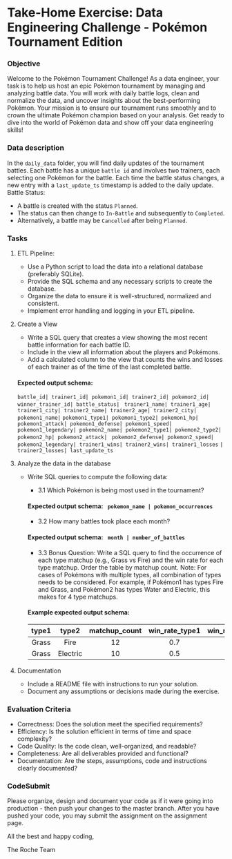 # Take-Home Exercise: Data Engineering Challenge - Pokémon Tournament Edition

### Objective
Welcome to the Pokémon Tournament Challenge! As a data engineer, your task is to help us host an epic Pokémon tournament by managing and analyzing battle data. You will work with daily battle logs, clean and normalize the data, and uncover insights about the best-performing Pokémon.
Your mission is to ensure our tournament runs smoothly and to crown the ultimate Pokémon champion based on your analysis. Get ready to dive into the world of Pokémon data and show off your data engineering skills!


### Data description
In the `daily_data` folder, you will find daily updates of the tournament battles. 
Each battle has a unique `battle id` and involves two trainers, each selecting one Pokémon for the battle.
Each time the battle status changes, a new entry with a `last_update_ts` timestamp is added to the daily update.
Battle Status:
- A battle is created with the status `Planned`.
- The status can then change to `In-Battle` and subsequently to `Completed`.
- Alternatively, a battle may be `Cancelled` after being `Planned`.

### Tasks

1. ETL Pipeline:
    - Use a Python script to load the data into a relational database (preferably SQLite).
    - Provide the SQL schema and any necessary scripts to create the database.
    - Organize the data to ensure it is well-structured, normalized and consistent.
    - Implement error handling and logging in your ETL pipeline.
2. Create a View
    - Write a SQL query that creates a view showing the most recent battle information for each battle ID.
    - Include in the view all information about the players and Pokémons.
    - Add a calculated column to the view that counts the wins and losses of each trainer as of the time of the last completed battle.
    #### Expected output schema:
    `battle_id| trainer1_id| pokemon1_id| trainer2_id| pokemon2_id| winner_trainer_id| battle_status| `
    `trainer1_name| trainer1_age| trainer1_city| trainer2_name| trainer2_age| trainer2_city| pokemon1_name|`
    `pokemon1_type1| pokemon1_type2| pokemon1_hp| pokemon1_attack| pokemon1_defense| pokemon1_speed| `
    `pokemon1_legendary| pokemon2_name| pokemon2_type1| pokemon2_type2| pokemon2_hp| pokemon2_attack| `
    `pokemon2_defense| pokemon2_speed| pokemon2_legendary| trainer1_wins| trainer2_wins| trainer1_losses`
    `| trainer2_losses| last_update_ts`
3. Analyze the data in the database
    - Write SQL queries to compute the following data:
        - 3.1 Which Pokémon is being most used in the tournament?
         #### Expected output schema: ` pokemon_name | pokemon_occurrences`
        - 3.2 How many battles took place each month?
         #### Expected output schema: ` month | number_of_battles`
        - 3.3 Bonus Question: Write a SQL query to find the occurrence of each type matchup (e.g., Grass vs Fire) and the win rate for each type matchup. Order the table by matchup count.
        Note: For cases of Pokémons with multiple types, all combination of types needs to be considered. For example, if Pokémon1 has types Fire and Grass, and Pokémon2 has types Water and Electric, this makes for 4 type matchups.
        
        #### Example expected output schema:  

        |  type1   | type2   | matchup_count | win_rate_type1 | win_rate_type2 |
        | :------:       | :-----:      | :-----------: | :------: |:------: |
        |  Grass         |  Fire        |      12       |    0.7   |0.3   |
        |  Grass         | Electric     |      10       |    0.5   |0.5   |


4. Documentation
    - Include a README file with instructions to run your solution.
    - Document any assumptions or decisions made during the exercise.

### Evaluation Criteria
- Correctness: Does the solution meet the specified requirements?
- Efficiency: Is the solution efficient in terms of time and space complexity?
- Code Quality: Is the code clean, well-organized, and readable?
- Completeness: Are all deliverables provided and functional?
- Documentation: Are the steps, assumptions, code and instructions clearly documented?

### CodeSubmit
Please organize, design and document your code as if it were going into production - then push your changes to the master branch. After you have pushed your code, you may submit the assignment on the assignment page.

All the best and happy coding,

The Roche Team
